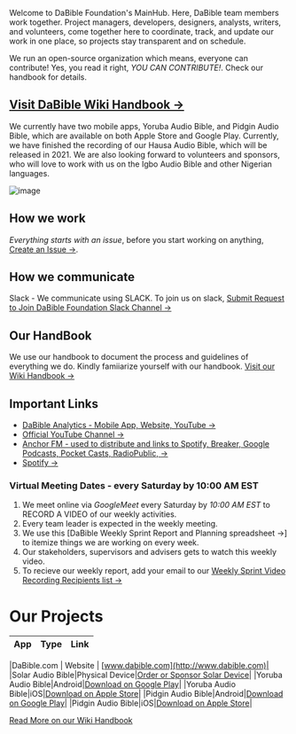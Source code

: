 Welcome to DaBible Foundation's MainHub. Here, DaBible team members work together. Project managers, developers, designers, analysts, writers, and volunteers, come together here to coordinate, track, and update our work in one place, so projects stay transparent and on schedule.

We run an open-source organization which means, everyone can contribute! Yes, you read it right, *YOU CAN CONTRIBUTE!*. Check our handbook for details.

## [Visit DaBible Wiki Handbook  →](https://github.com/DaBible-Foundation/DaBible-MainHub/wiki)

We currently have two mobile apps, Yoruba Audio Bible, and Pidgin Audio Bible,  which are available on both Apple Store and Google Play. Currently, we have finished the recording of our Hausa Audio Bible, which will be released in 2021. We are also looking forward to volunteers and sponsors, who will love to work with us on the Igbo Audio Bible and other Nigerian languages.

![image](https://user-images.githubusercontent.com/23180033/110568425-942b5c80-8118-11eb-8664-e5bfabd5ae44.png)

## How we work
*Everything starts with an issue*, before you start working on anything, [Create an Issue  →](https://github.com/DaBible-Foundation/DaBible-MainHub/issues/new).

## How we communicate
Slack - We communicate using SLACK. To join us on slack, [Submit Request to Join DaBible Foundation Slack Channel  →](https://github.com/DaBible-Foundation/DaBible-MainHub/issues/new?assignees=sanmiayotunde&labels=documentation&template=join-slack-channel.md&title=Request+to+Join+DaBible+Foundation+Slack+Channel)

## Our HandBook
We use our handbook to document the process and guidelines of everything we do. Kindly famiiarize yourself with our handbook. [Visit our Wiki Handbook  →](https://github.com/DaBible-Foundation/DaBible-MainHub/wiki)

## Important Links
- [DaBible Analytics - Mobile App, Website, YouTube  →](https://datastudio.google.com/reporting/0004bec3-6b8e-4f83-98f2-766ef76d8b24)
- [Official YouTube Channel →](https://www.youtube.com/channel/UC9F5ZayLAcHBoLzF8kVNsBg)
- [Anchor FM  - used to distribute and links to Spotify, Breaker, Google Podcasts, Pocket Casts, RadioPublic,  →](https://anchor.fm/dabible-foundation)
- [Spotify  →](https://open.spotify.com/show/1KBpry6Tp1u2SJXTlLSz1v)



<!-- - [Sound cloud →](https://soundcloud.com/admin-dabible) -->

### Virtual Meeting Dates - every Saturday by 10:00 AM EST
1. We meet online via *GoogleMeet* every Saturday by *10:00 AM EST* to RECORD A VIDEO of our weekly activities.
2. Every team leader is expected in the weekly meeting.
3. We use this [DaBible Weekly Sprint Report and Planning spreadsheet  →] to itemize things we are working on every week.
3. Our stakeholders, supervisors and advisers gets to watch this weekly video.
4. To recieve our weekly report, add your email to our [Weekly Sprint Video Recording Recipients list →](https://docs.google.com/spreadsheets/d/1n-A6s0crM-0x3QGXfIvJiFYCIL4sroFhg8ifcoHZDZ4)


# Our Projects
|App|Type|Link|
| ----------- | ----------- | ----------- |

|DaBible.com | Website | [www.dabible.com](http://www.dabible.com)|
|Solar Audio Bible|Physical Device|[Order or Sponsor Solar Device](https://dabible.com/solar-powered-audio-bible-player-for-the-elderly/)|
|Yoruba Audio Bible|Android|[Download on Google Play](https://play.google.com/store/apps/details?id=net.yorubabible.audiobible)|
|Yoruba Audio Bible|iOS|[Download on Apple Store](https://itunes.apple.com/us/app/yoruba-audio-bible/id1079050631)|
|Pidgin Audio Bible|Android|[Download on Google Play](https://play.google.com/store/apps/details?id=com.dabible.pidgin)|
|Pidgin Audio Bible|iOS|[Download on Apple Store](https://apps.apple.com/us/app/pidgin-audio-bible/id1492872631?ls=1)|


[Read More on our Wiki Handbook](https://github.com/DaBible-Foundation/DaBible-MainHub/wiki)
